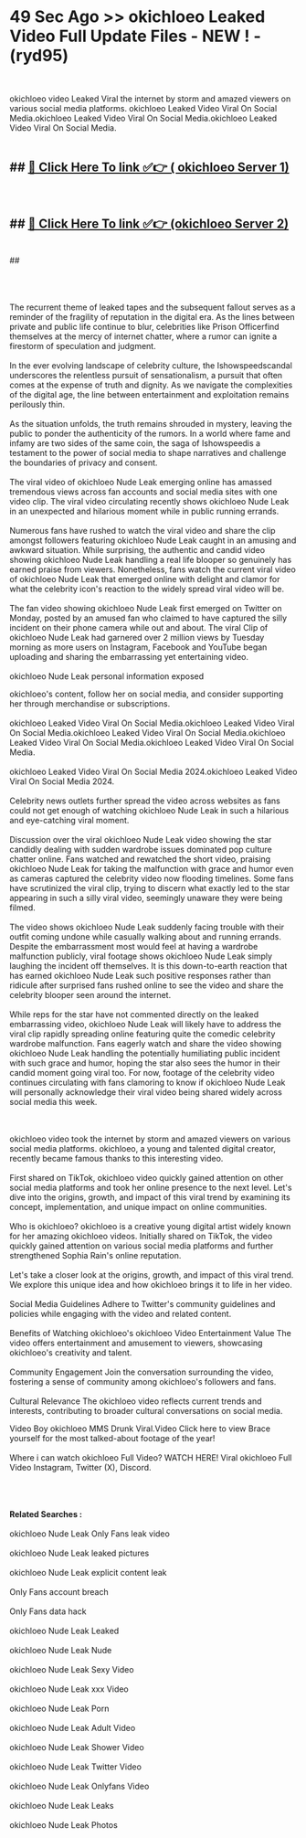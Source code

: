 # 49 Sec Ago >> okichloeo Leaked Video Full Update Files - NEW ! - (ryd95) <br>
<br>

okichloeo video Leaked Viral the internet by storm and amazed viewers on various social media platforms. okichloeo Leaked Video Viral On Social Media.okichloeo Leaked Video Viral On Social Media.okichloeo Leaked Video Viral On Social Media.<br>
 <br>

## ##  <a href="https://clipsfans.site?title=okichloeo&ref=gitt">🔴 Click Here To link ✅👉 ( okichloeo Server 1)</a><br>
  <br>

##  ##  <a href="https://clipsfans.site?title=okichloeo&ref=gitt">🔴 Click Here To link ✅👉 (okichloeo  Server 2)</a><br>
  <br>
  ##


  <br>

  <br>

<br><br>
The recurrent theme of leaked tapes and the subsequent fallout serves as a reminder of the fragility of reputation in the digital era. As the lines between private and public life continue to blur, celebrities like Prison Officerfind themselves at the mercy of internet chatter, where a rumor can ignite a firestorm of speculation and judgment.
<br><br>
In the ever evolving landscape of celebrity culture, the Ishowspeedscandal underscores the relentless pursuit of sensationalism, a pursuit that often comes at the expense of truth and dignity. As we navigate the complexities of the digital age, the line between entertainment and exploitation remains perilously thin.
<br><br>
As the situation unfolds, the truth remains shrouded in mystery, leaving the public to ponder the authenticity of the rumors. In a world where fame and infamy are two sides of the same coin, the saga of Ishowspeedis a testament to the power of social media to shape narratives and challenge the boundaries of privacy and consent.
<br><br>
The viral video of okichloeo Nude Leak emerging online has amassed tremendous views across fan accounts and social media sites with one video clip. The viral video circulating recently shows okichloeo Nude Leak in an unexpected and hilarious moment while in public running errands.
<br><br>
Numerous fans have rushed to watch the viral video and share the clip amongst followers featuring okichloeo Nude Leak caught in an amusing and awkward situation. While surprising, the authentic and candid video showing okichloeo Nude Leak handling a real life blooper so genuinely has earned praise from viewers. Nonetheless, fans watch the current viral video of okichloeo Nude Leak that emerged online with delight and clamor for what the celebrity icon's reaction to the widely spread viral video will be.
<br><br>
The fan video showing okichloeo Nude Leak first emerged on Twitter on Monday, posted by an amused fan who claimed to have captured the silly incident on their phone camera while out and about. The viral Clip of okichloeo Nude Leak had garnered over 2 million views by Tuesday morning as more users on Instagram, Facebook and YouTube began uploading and sharing the embarrassing yet entertaining video.
<br><br>
okichloeo Nude Leak personal information exposed


okichloeo's content, follow her on social media, and consider supporting her through merchandise or subscriptions.
<br><br>
okichloeo Leaked Video Viral On Social Media.okichloeo Leaked Video Viral On Social Media.okichloeo Leaked Video Viral On Social Media.okichloeo Leaked Video Viral On Social Media.okichloeo Leaked Video Viral On Social Media.
<br><br>
okichloeo Leaked Video Viral On Social Media 2024.okichloeo Leaked Video Viral On Social Media 2024.
<br><br>
Celebrity news outlets further spread the video across websites as fans could not get enough of watching okichloeo Nude Leak in such a hilarious and eye-catching viral moment.
<br><br>
Discussion over the viral okichloeo Nude Leak video showing the star candidly dealing with sudden wardrobe issues dominated pop culture chatter online. Fans watched and rewatched the short video, praising okichloeo Nude Leak for taking the malfunction with grace and humor even as cameras captured the celebrity video now flooding timelines. Some fans have scrutinized the viral clip, trying to discern what exactly led to the star appearing in such a silly viral video, seemingly unaware they were being filmed.
<br><br>
The video shows okichloeo Nude Leak suddenly facing trouble with their outfit coming undone while casually walking about and running errands. Despite the embarrassment most would feel at having a wardrobe malfunction publicly, viral footage shows okichloeo Nude Leak simply laughing the incident off themselves. It is this down-to-earth reaction that has earned okichloeo Nude Leak such positive responses rather than ridicule after surprised fans rushed online to see the video and share the celebrity blooper seen around the internet.
<br><br>
While reps for the star have not commented directly on the leaked embarrassing video, okichloeo Nude Leak will likely have to address the viral clip rapidly spreading online featuring quite the comedic celebrity wardrobe malfunction. Fans eagerly watch and share the video showing okichloeo Nude Leak handling the potentially humiliating public incident with such grace and humor, hoping the star also sees the humor in their candid moment going viral too. For now, footage of the celebrity video continues circulating with fans clamoring to know if okichloeo Nude Leak will personally acknowledge their viral video being shared widely across social media this week.


<br><br>
okichloeo video took the internet by storm and amazed viewers on various social media platforms. okichloeo, a young and talented digital creator, recently became famous thanks to this interesting video.
<br><br>
First shared on TikTok, okichloeo video quickly gained attention on other social media platforms and took her online presence to the next level. Let's dive into the origins, growth, and impact of this viral trend by examining its concept, implementation, and unique impact on online communities.
<br><br>
Who is okichloeo? okichloeo is a creative young digital artist widely known for her amazing okichloeo videos. Initially shared on TikTok, the video quickly gained attention on various social media platforms and further strengthened Sophia Rain's online reputation.
<br><br>
Let's take a closer look at the origins, growth, and impact of this viral trend. We explore this unique idea and how okichloeo brings it to life in her video.
<br><br>
Social Media Guidelines Adhere to Twitter's community guidelines and policies while engaging with the video and related content.
<br><br>
Benefits of Watching okichloeo's okichloeo Video Entertainment Value The video offers entertainment and amusement to viewers, showcasing okichloeo's creativity and talent.
<br><br>
Community Engagement Join the conversation surrounding the video, fostering a sense of community among okichloeo's followers and fans.
<br><br>
Cultural Relevance The okichloeo video reflects current trends and interests, contributing to broader cultural conversations on social media.

Video Boy okichloeo MMS Drunk Viral.Video Click here to view Brace yourself for the most talked-about footage of the year!
<br><br>
Where i can watch okichloeo Full Video? WATCH HERE! Viral okichloeo Full Video Instagram, Twitter (X), Discord.
<br><br>

<br><br>
<strong>Related Searches :</strong>
<br><br>
okichloeo Nude Leak Only Fans leak video
<br><br>
okichloeo Nude Leak leaked pictures
<br><br>
okichloeo Nude Leak explicit content leak
<br><br>
Only Fans account breach
<br><br>
Only Fans data hack
<br><br>
okichloeo Nude Leak Leaked
<br><br>
okichloeo Nude Leak Nude
<br><br>
okichloeo Nude Leak Sexy Video
<br><br>
okichloeo Nude Leak xxx Video
<br><br>
okichloeo Nude Leak Porn
<br><br>
okichloeo Nude Leak Adult Video
<br><br>
okichloeo Nude Leak Shower Video
<br><br>
okichloeo Nude Leak Twitter Video
<br><br>
okichloeo Nude Leak Onlyfans Video
<br><br>
okichloeo Nude Leak Leaks
<br><br>
okichloeo Nude Leak Photos